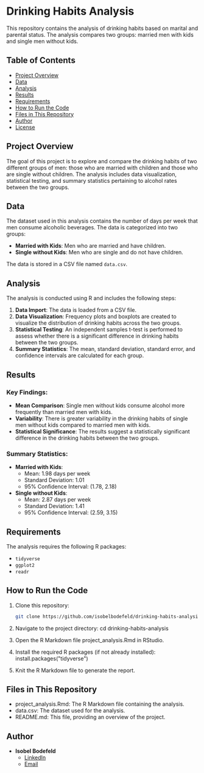 # Drinking Habits Analysis

This repository contains the analysis of drinking habits based on marital and parental status. The analysis compares two groups: married men with kids and single men without kids.

## Table of Contents
- [Project Overview](#project-overview)
- [Data](#data)
- [Analysis](#analysis)
- [Results](#results)
- [Requirements](#requirements)
- [How to Run the Code](#how-to-run-the-code)
- [Files in This Repository](#files-in-this-repository)
- [Author](#author)
- [License](#license)

## Project Overview

The goal of this project is to explore and compare the drinking habits of two different groups of men: those who are married with children and those who are single without children. The analysis includes data visualization, statistical testing, and summary statistics pertaining to alcohol rates between the two groups. 

## Data

The dataset used in this analysis contains the number of days per week that men consume alcoholic beverages. The data is categorized into two groups:
- **Married with Kids**: Men who are married and have children.
- **Single without Kids**: Men who are single and do not have children.

The data is stored in a CSV file named `data.csv`.

## Analysis

The analysis is conducted using R and includes the following steps:
1. **Data Import**: The data is loaded from a CSV file.
2. **Data Visualization**: Frequency plots and boxplots are created to visualize the distribution of drinking habits across the two groups.
3. **Statistical Testing**: An independent samples t-test is performed to assess whether there is a significant difference in drinking habits between the two groups.
4. **Summary Statistics**: The mean, standard deviation, standard error, and confidence intervals are calculated for each group.

## Results

### Key Findings:
- **Mean Comparison**: Single men without kids consume alcohol more frequently than married men with kids.
- **Variability**: There is greater variability in the drinking habits of single men without kids compared to married men with kids.
- **Statistical Significance**: The results suggest a statistically significant difference in the drinking habits between the two groups.

### Summary Statistics:
- **Married with Kids**:
  - Mean: 1.98 days per week
  - Standard Deviation: 1.01
  - 95% Confidence Interval: (1.78, 2.18)
- **Single without Kids**:
  - Mean: 2.87 days per week
  - Standard Deviation: 1.41
  - 95% Confidence Interval: (2.59, 3.15)

## Requirements

The analysis requires the following R packages:
- `tidyverse`
- `ggplot2`
- `readr`

## How to Run the Code

1. Clone this repository:
   ```bash
   git clone https://github.com/isobelbodefeld/drinking-habits-analysis.git
   
2. Navigate to the project directory:
   cd drinking-habits-analysis
   
3. Open the R Markdown file project_analysis.Rmd in RStudio.

4. Install the required R packages (if not already installed):
   install.packages("tidyverse")

5. Knit the R Markdown file to generate the report.

## Files in This Repository
- project_analysis.Rmd: The R Markdown file containing the analysis.
- data.csv: The dataset used for the analysis.
- README.md: This file, providing an overview of the project.

## Author

- **Isobel Bodefeld**
  - [LinkedIn](https://www.linkedin.com/in/isobelbodefeld)
  - [Email](mailto:bodefeldisobel@gmail.com)